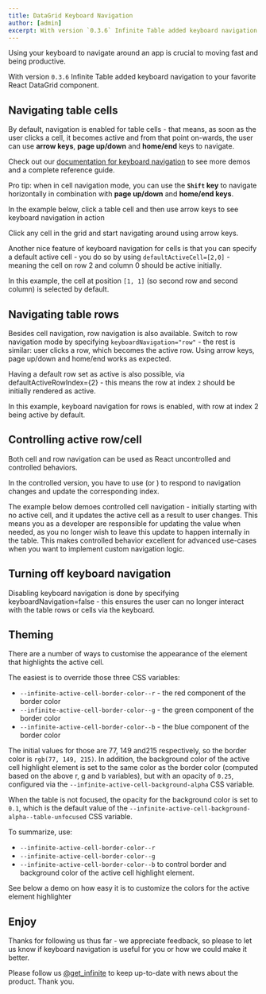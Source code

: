 ```yaml
---
title: DataGrid Keyboard Navigation
author: [admin]
excerpt: With version `0.3.6` Infinite Table added keyboard navigation to your favorite React DataGrid component.
---
```


Using your keyboard to navigate around an app is crucial to moving fast and being productive.

With version `0.3.6` Infinite Table added keyboard navigation to your favorite React DataGrid component.

## Navigating table cells

By default, navigation is enabled for table cells - that means, as soon as the user clicks a cell, it becomes active and from that point on-wards, the user can use **arrow keys**, **page up/down** and **home/end** keys to navigate.

Check out our [documentation for keyboard navigation](/docs/learn/keyboard-navigation/navigating-cells) to see more demos and a complete reference guide.

<Note>

Pro tip: when in cell navigation mode, you can use the **`Shift` key** to navigate horizontally in combination with **page up/down** and **home/end keys**.

</Note>

In the example below, click a table cell and then use arrow keys to see keyboard navigation in action


<CSEmbed id="cell-keyboard-navigation-d3qrx1" title="Keyboard navigation is enabled by default">

<Description>

Click any cell in the grid and start navigating around using arrow keys.

</Description>
</CSEmbed>


Another nice feature of keyboard navigation for cells is that you can specify a default active cell - you do so by using `defaultActiveCell=[2,0]` - meaning the cell on row 2 and column 0 should be active initially.

<CSEmbed title="Default cell selection" id="infinite-table-default-cell-selection-ohx8e3">
<Description>

In this example, the cell at position `[1, 1]` (so second row and second column) is selected by default.

</Description>

</CSEmbed>


## Navigating table rows

Besides cell navigation, row navigation is also available. Switch to row navigation mode by specifying `keyboardNavigation="row"` - the rest is similar: user clicks a row, which becomes the active row. Using arrow keys, page up/down and home/end works as expected.

Having a default row set as active is also possible, via  <PropLink name="defaultActiveRowIndex">defaultActiveRowIndex={2}</PropLink> - this means the row at index `2` should be initially rendered as active.

<CSEmbed id="infinite-table-keyboard-navigation-for-rows-with-default-selection-ve1nbk" title="Keyboard navigation for rows with default selection">

<Description>

In this example, keyboard navigation for rows is enabled, with row at index 2 being active by default.

</Description>

</CSEmbed>

## Controlling active row/cell

Both cell and row navigation can be used as React uncontrolled and controlled behaviors.

In the controlled version, you have to use <PropLink name="onActiveCellIndexChange" /> (or <PropLink name="onActiveRowIndexChange"/>) to respond to navigation changes and update the corresponding index.


The example below demoes controlled cell navigation - initially starting with no active cell, and it updates the active cell as a result to user changes. This means you as a developer are responsible for updating the value when needed, as you no longer wish to leave this update to happen internally in the table. This makes controlled behavior excellent for advanced use-cases when you want to implement custom navigation logic.

<CSEmbed id="infinite-table-controlled-cell-navigation-kjl4qx" title="Controlled cell navigation">

</CSEmbed>

## Turning off keyboard navigation

Disabling keyboard navigation is done by specifying <PropLink name="keyboardNavigation">keyboardNavigation=false</PropLink> - this ensures the user can no longer interact with the table rows or cells via the keyboard.

## Theming

There are a number of ways to customise the appearance of the element that highlights the active cell.

The easiest is to override those three CSS variables:

* `--infinite-active-cell-border-color--r` - the red component of the border color
* `--infinite-active-cell-border-color--g` - the green component of the border color
* `--infinite-active-cell-border-color--b` - the blue component of the border color

The initial values for those are 77, 149 and215 respectively, so the border color is `rgb(77, 149, 215)`.
In addition, the background color of the active cell highlight element is set to the same color as the border color (computed based on the above r, g and b variables), but with an opacity of `0.25`, configured via the `--infinite-active-cell-background-alpha` CSS variable. 

When the table is not focused, the opacity for the background color is set to `0.1`, which is the default value of the `--infinite-active-cell-background-alpha--table-unfocused` CSS variable.

To summarize, use:

* `--infinite-active-cell-border-color--r`
* `--infinite-active-cell-border-color--g`
* `--infinite-active-cell-border-color--b`
to control border and background color of the active cell highlight element.

See below a demo on how easy it is to customize the colors for the active element highlighter

<CSEmbed id="infinite-table-theming-keyboard-navigation-htukio" title="Theming keyboard navigation">

</CSEmbed>

## Enjoy

Thanks for following us thus far - we appreciate feedback, so please to let us know if keyboard navigation is useful for you or how we could make it better.

Please follow us [@get_infinite](https://twitter.com/get_infinite) to keep up-to-date with news about the product. Thank you.